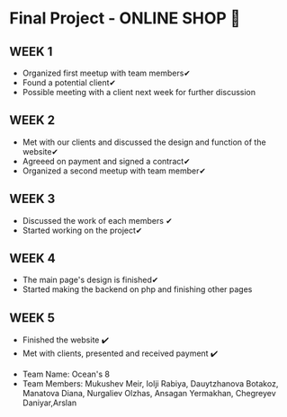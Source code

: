 # Final Project - ONLINE SHOP 🚀
## WEEK 1
* Organized first meetup with team members✔
* Found a potential client✔
* Possible meeting with a client next week for further discussion
## WEEK 2
* Met with our clients and discussed the design and function of the website✔ 
* Agreeed on payment and signed a contract✔
* Organized a second meetup with team member✔
## WEEK 3
* Discussed the work of each members ✔
* Started working on the project✔
## WEEK 4
* The main page's design is finished✔
* Started making the backend on php and finishing other pages
## WEEK 5
* Finished the website ✔️
* Met with clients, presented and received payment ✔️

- Team Name: Ocean's 8
- Team Members: Mukushev Meir, Iolji Rabiya, Dauytzhanova Botakoz, Manatova Diana, Nurgaliev Olzhas, Ansagan Yermakhan, Chegreyev Daniyar,Arslan 
